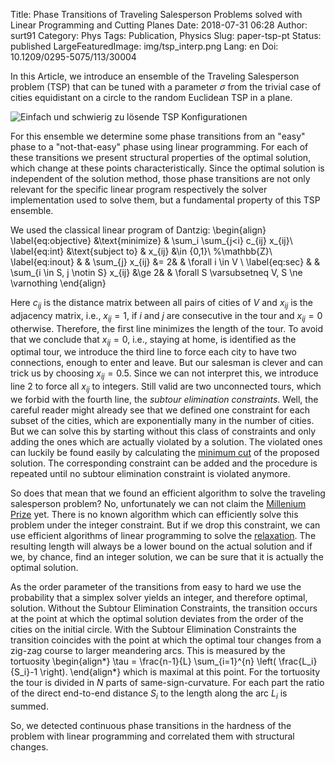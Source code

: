Title: Phase Transitions of Traveling Salesperson Problems solved with Linear Programming and Cutting Planes
Date: 2018-07-31 06:28
Author: surt91
Category: Phys
Tags: Publication, Physics
Slug: paper-tsp-pt
Status: published
LargeFeaturedImage: img/tsp_interp.png
Lang: en
Doi: 10.1209/0295-5075/113/30004

In this Article, we introduce an ensemble of the Traveling Salesperson problem (TSP)
that can be tuned with a parameter $\sigma$ from the trivial case of cities
equidistant on a circle to the random Euclidean TSP in a plane.

![Einfach und schwierig zu lösende TSP Konfigurationen]({static}/img/tsp_interp.svg)

For this ensemble we determine some phase transitions from an "easy" phase to
a "not-that-easy" phase using linear programming. For each of these transitions
we present structural properties of the optimal solution, which change at these
points characteristically. Since the optimal solution is independent of the
solution method, those phase transitions are not only relevant for the specific
linear program respectively the solver implementation used to solve them, but
a fundamental property of this TSP ensemble.

We used the classical linear program of Dantzig:
\begin{align}
    \label{eq:objective}
    &\text{minimize}     &  \sum_i \sum_{j<i} c_{ij} x_{ij}\\
    \label{eq:int}
    &\text{subject to}   &  x_{ij}                                &\in \{0,1\}\\ %\mathbb{Z}\\
    \label{eq:inout}
    &                    &  \sum_{j} x_{ij}                       &= 2&            & \forall i \in V \\
    \label{eq:sec}
    &                    &  \sum_{i \in S, j \notin S} x_{ij}     &\ge 2&          & \forall S \varsubsetneq V, S \ne \varnothing
\end{align}

Here $c_{ij}$ is the distance matrix between all pairs of cities
of $V$ and $x_{ij}$ is the adjacency matrix, i.e., $x_{ij} = 1$,
if $i$ and $j$ are consecutive in the tour and $x_{ij} = 0$ otherwise.
Therefore, the first line minimizes the length of the tour.
To avoid that we conclude that $x_{ij} = 0$, i.e., staying at home,
is identified as the optimal tour, we introduce the third line to
force each city to have two connections, enough to enter and leave.
But our salesman is clever and can trick us by choosing
$x_{ij} = 0.5$. Since we can not interpret this, we introduce line 2
to force all $x_{ij}$ to integers.
Still valid are two unconnected tours, which we forbid with
the fourth line, the *subtour elimination constraints*.
Well, the careful reader might already see that we defined
one constraint for each subset of the cities, which are exponentially
many in the number of cities. But we can solve this by starting
without this class of constraints and only adding the ones which
are actually violated by a solution. The violated ones can luckily
be found easily by calculating the [minimum cut](https://en.wikipedia.org/wiki/Minimum_cut) of the proposed solution. The corresponding
constraint can be added and the procedure is repeated until no
subtour elimination constraint is violated anymore.

So does that mean that we found an efficient algorithm to solve
the traveling salesperson problem? No, unfortunately we can not
claim the [Millenium Prize](https://en.wikipedia.org/wiki/Millennium_Prize_Problems#P_versus_NP) yet. There is no known
algorithm which can efficiently solve this problem under the
integer constraint.
But if we drop this constraint, we can use efficient algorithms
of linear programming to solve the
[relaxation](https://en.wikipedia.org/wiki/Linear_programming_relaxation). The resulting length will always
be a lower bound on the actual solution and if we, by chance, find
an integer solution, we can be sure that it is actually the
optimal solution.

As the order parameter of the transitions from easy to hard we use the probability that a simplex
solver yields an integer, and therefore optimal, solution. Without  the Subtour Elimination Constraints,
the transition occurs at the point at which the optimal solution deviates
from the order of the cities on the initial circle. With the Subtour
Elimination Constraints the transition coincides with the point at which
the optimal tour changes from a zig-zag course to larger meandering arcs.
This is measured by the tortuosity
\begin{align*}
    \tau = \frac{n-1}{L} \sum_{i=1}^{n} \left( \frac{L_i}{S_i}-1 \right).
\end{align*}
which is maximal at this point. For the tortuosity the tour is divided in $N$
parts of same-sign-curvature. For each part the ratio of the direct end-to-end
distance $S_i$ to the length along the arc $L_i$ is summed.

So, we detected continuous phase transitions in the hardness
of the problem with linear programming and correlated them
with structural changes.